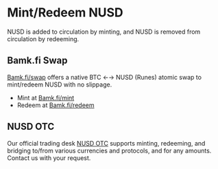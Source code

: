 # Mint/Redeem NUSD

NUSD is added to circulation by minting, and NUSD is removed from circulation by redeeming.

## Bamk.fi Swap

[Bamk.fi/swap](https://bamk.fi/swap) offers a native BTC ←→ NUSD (Runes) atomic swap to mint/redeem NUSD with no slippage.

* Mint at [Bamk.fi/mint](https://bamk.fi/mint)
* Redeem at [Bamk.fi/redeem](https://bamk.fi/redeem)

## NUSD OTC

Our official trading desk [NUSD OTC](https://t.me/NUSDOTC) supports minting, redeeming, and bridging to/from various currencies and protocols, and for any amounts. Contact us with your request.

